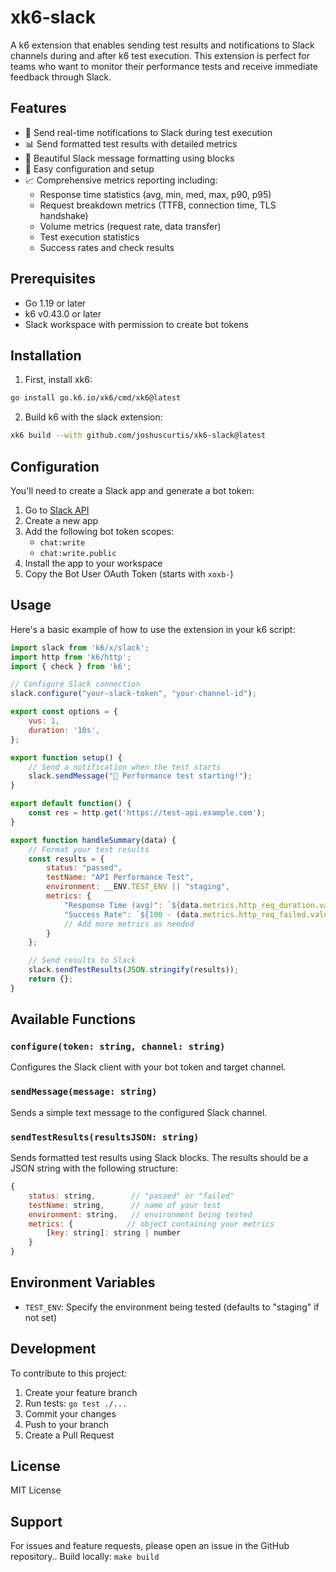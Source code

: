 # xk6-slack

A k6 extension that enables sending test results and notifications to Slack channels during and after k6 test execution. This extension is perfect for teams who want to monitor their performance tests and receive immediate feedback through Slack.

## Features

- 🚀 Send real-time notifications to Slack during test execution
- 📊 Send formatted test results with detailed metrics
- 🎨 Beautiful Slack message formatting using blocks
- 🔧 Easy configuration and setup
- 📈 Comprehensive metrics reporting including:
  - Response time statistics (avg, min, med, max, p90, p95)
  - Request breakdown metrics (TTFB, connection time, TLS handshake)
  - Volume metrics (request rate, data transfer)
  - Test execution statistics
  - Success rates and check results

## Prerequisites

- Go 1.19 or later
- k6 v0.43.0 or later
- Slack workspace with permission to create bot tokens

## Installation

1. First, install xk6:
```bash
go install go.k6.io/xk6/cmd/xk6@latest
```

2. Build k6 with the slack extension:
```bash
xk6 build --with github.com/joshuscurtis/xk6-slack@latest
```

## Configuration

You'll need to create a Slack app and generate a bot token:

1. Go to [Slack API](https://api.slack.com/apps)
2. Create a new app
3. Add the following bot token scopes:
   - `chat:write`
   - `chat:write.public`
4. Install the app to your workspace
5. Copy the Bot User OAuth Token (starts with `xoxb-`)

## Usage

Here's a basic example of how to use the extension in your k6 script:

```javascript
import slack from 'k6/x/slack';
import http from 'k6/http';
import { check } from 'k6';

// Configure Slack connection
slack.configure("your-slack-token", "your-channel-id");

export const options = {
    vus: 1,
    duration: '10s',
};

export function setup() {
    // Send a notification when the test starts
    slack.sendMessage("🧪 Performance test starting!");
}

export default function() {
    const res = http.get('https://test-api.example.com');
}

export function handleSummary(data) {
    // Format your test results
    const results = {
        status: "passed",
        testName: "API Performance Test",
        environment: __ENV.TEST_ENV || "staging",
        metrics: {
            "Response Time (avg)": `${data.metrics.http_req_duration.values.avg}ms`,
            "Success Rate": `${100 - (data.metrics.http_req_failed.values.rate * 100)}%`,
            // Add more metrics as needed
        }
    };

    // Send results to Slack
    slack.sendTestResults(JSON.stringify(results));
    return {};
}
```

## Available Functions

### `configure(token: string, channel: string)`
Configures the Slack client with your bot token and target channel.

### `sendMessage(message: string)`
Sends a simple text message to the configured Slack channel.

### `sendTestResults(resultsJSON: string)`
Sends formatted test results using Slack blocks. The results should be a JSON string with the following structure:

```javascript
{
    status: string,        // "passed" or "failed"
    testName: string,      // name of your test
    environment: string,   // environment being tested
    metrics: {            // object containing your metrics
        [key: string]: string | number
    }
}
```

## Environment Variables

- `TEST_ENV`: Specify the environment being tested (defaults to "staging" if not set)

## Development

To contribute to this project:

1. Create your feature branch
2. Run tests: `go test ./...`
3. Commit your changes
4. Push to your branch
5. Create a Pull Request

## License

MIT License

## Support

For issues and feature requests, please open an issue in the GitHub repository.. Build locally: `make build`
